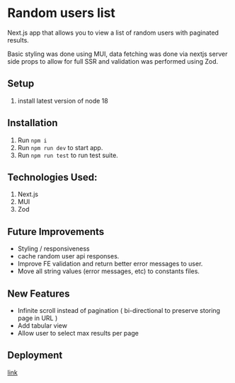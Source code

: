 # Random users list

Next.js app that allows you to view a list of random users with paginated results.

Basic styling was done using MUI, data fetching was done via nextjs server side props to allow for full SSR and validation was performed using Zod.

## Setup
1. install latest version of node 18

## Installation
1. Run `npm i`
1. Run `npm run dev` to start app.
1. Run `npm run test` to run test suite.

## Technologies Used:
1. Next.js
1. MUI
1. Zod

## Future Improvements
- Styling / responsiveness
- cache random user api responses.
- Improve FE validation and return better error messages to user.
- Move all string values (error messages, etc) to constants files.

## New Features
- Infinite scroll instead of pagination ( bi-directional to preserve storing page in URL )
- Add tabular view
- Allow user to select max results per page

## Deployment
[link](https://random-users-list-liard.vercel.app/)